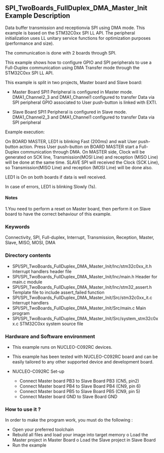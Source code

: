 ## <b>SPI_TwoBoards_FullDuplex_DMA_Master_Init Example Description</b>

Data buffer transmission and receptionvia SPI using DMA mode. This example is
based on the STM32C0xx SPI LL API. The peripheral initialization uses
LL unitary service functions for optimization purposes (performance and size).

The communication is done with 2 boards through SPI.

This example shows how to configure GPIO and SPI peripherals
to use a Full-Duplex communication using DMA Transfer mode through the STM32C0xx SPI LL API.

This example is split in two projects, Master board and Slave board:

- Master Board
  SPI1 Peripheral is configured in Master mode.
  DMA1_Channel2_3 and DMA1_Channel1 configured to transfer Data via SPI peripheral
  GPIO associated to User push-button is linked with EXTI.

- Slave Board
  SPI1 Peripheral is configured in Slave mode.
  DMA1_Channel2_3 and DMA1_Channel1 configured to transfer Data via SPI peripheral


Example execution:

On BOARD MASTER, LED1 is blinking Fast (200ms) and wait User push-button action.
Press User push-button on BOARD MASTER start a Full-Duplex communication through DMA.
On MASTER side, Clock will be generated on SCK line, Transmission(MOSI Line) and reception (MISO Line)
will be done at the same time.
SLAVE SPI will received  the Clock (SCK Line), so Transmission(MISO Line) and reception (MOSI Line) will be done also.

LED1 is On on both boards if data is well received.

In case of errors, LED1 is blinking Slowly (1s).

#### <b>Notes</b>

 1.You need to perform a reset on Master board, then perform it on Slave board
      to have the correct behaviour of this example.

### <b>Keywords</b>

Connectivity, SPI, Full-duplex, Interrupt, Transmission, Reception, Master, Slave, MISO, MOSI, DMA

### <b>Directory contents</b>

  - SPI/SPI_TwoBoards_FullDuplex_DMA_Master_Init/Inc/stm32c0xx_it.h          Interrupt handlers header file
  - SPI/SPI_TwoBoards_FullDuplex_DMA_Master_Init/Inc/main.h                  Header for main.c module
  - SPI/SPI_TwoBoards_FullDuplex_DMA_Master_Init/Inc/stm32_assert.h          Template file to include assert_failed function
  - SPI/SPI_TwoBoards_FullDuplex_DMA_Master_Init/Src/stm32c0xx_it.c          Interrupt handlers
  - SPI/SPI_TwoBoards_FullDuplex_DMA_Master_Init/Src/main.c                  Main program
  - SPI/SPI_TwoBoards_FullDuplex_DMA_Master_Init/Src/system_stm32c0xx.c      STM32C0xx system source file

### <b>Hardware and Software environment</b>

  - This example runs on NUCLEO-C092RC devices.

  - This example has been tested with NUCLEO-C092RC board and can be
    easily tailored to any other supported device and development board.

  - NUCLEO-C092RC Set-up
    - Connect Master board PB3 to Slave Board PB3 (CN5, pin2)
    - Connect Master board PB4 to Slave Board PB4 (CN9, pin 6)
    - Connect Master board PB5 to Slave Board PB5 (CN9, pin 5)
    - Connect Master board GND to Slave Board GND

### <b>How to use it ?</b>

In order to make the program work, you must do the following :

 - Open your preferred toolchain
 - Rebuild all files and load your image into target memory
    o Load the Master project in Master Board
    o Load the Slave project in Slave Board
 - Run the example

